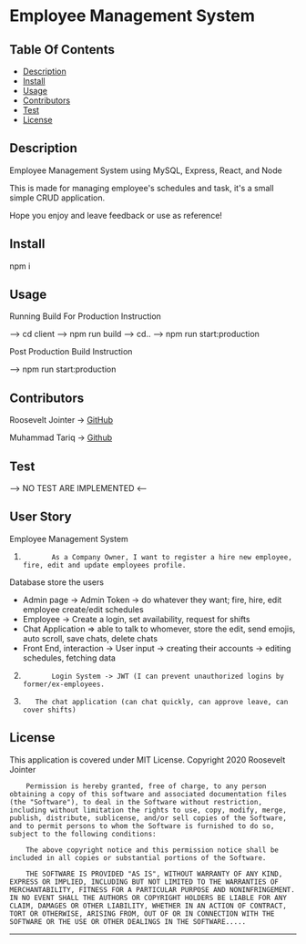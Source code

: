 # Employee Management System

## Table Of Contents
<!-- click each bullet to move to the associated section -->
* [Description](#description)
* [Install](#install)
* [Usage](#usage)
* [Contributors](#contributors)
* [Test](#test)
* [License](#license)

## Description

Employee Management System using MySQL, Express, React, and Node

This is made for managing employee's schedules and task, it's a small simple CRUD application.

Hope you enjoy and leave feedback or use as reference!

## Install

npm i

## Usage

Running Build For Production Instruction

--> cd client
--> npm run build
--> cd..
--> npm run start:production

Post Production Build Instruction

--> npm run start:production


## Contributors

Roosevelt Jointer -> [GitHub](https://github.com/rjointer2)

Muhammad Tariq -> [Github](https://github.com/mmtariqk)


## Test

--> NO TEST ARE IMPLEMENTED <--


## User Story

Employee Management System
1.            As a Company Owner, I want to register a hire new employee, fire, edit and update employees profile.
Database store the users
- Admin page -> Admin Token -> do whatever they want; fire, hire, edit employee
   create/edit schedules
- Employee -> Create a login, set availability, request for shifts
- Chat Application => able to talk to whomever, store the edit, send emojis,
   auto scroll, save chats, delete chats
- Front End, interaction -> User input -> creating their accounts ->
   editing schedules, fetching data
2.            Login System -> JWT (I can prevent unauthorized logins by former/ex-employees.
3.        The chat application (can chat quickly, can approve leave, can cover shifts)

## License

This application is covered under MIT License.
Copyright 2020 Roosevelt Jointer
       
        Permission is hereby granted, free of charge, to any person obtaining a copy of this software and associated documentation files (the "Software"), to deal in the Software without restriction, including without limitation the rights to use, copy, modify, merge, publish, distribute, sublicense, and/or sell copies of the Software, and to permit persons to whom the Software is furnished to do so, subject to the following conditions:
        
        The above copyright notice and this permission notice shall be included in all copies or substantial portions of the Software.
        
        THE SOFTWARE IS PROVIDED "AS IS", WITHOUT WARRANTY OF ANY KIND, EXPRESS OR IMPLIED, INCLUDING BUT NOT LIMITED TO THE WARRANTIES OF MERCHANTABILITY, FITNESS FOR A PARTICULAR PURPOSE AND NONINFRINGEMENT. IN NO EVENT SHALL THE AUTHORS OR COPYRIGHT HOLDERS BE LIABLE FOR ANY CLAIM, DAMAGES OR OTHER LIABILITY, WHETHER IN AN ACTION OF CONTRACT, TORT OR OTHERWISE, ARISING FROM, OUT OF OR IN CONNECTION WITH THE SOFTWARE OR THE USE OR OTHER DEALINGS IN THE SOFTWARE.....

----------------------------------------------